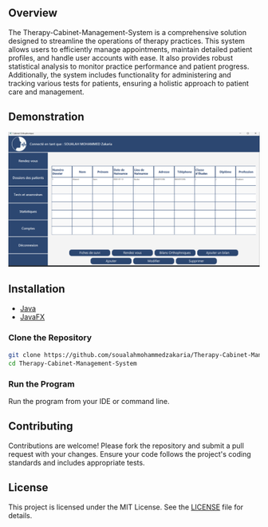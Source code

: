 ## Overview
The Therapy-Cabinet-Management-System is a comprehensive solution designed to streamline the operations of therapy practices. This system allows users to efficiently manage appointments, maintain detailed patient profiles, and handle user accounts with ease. It also provides robust statistical analysis to monitor practice performance and patient progress. Additionally, the system includes functionality for administering and tracking various tests for patients, ensuring a holistic approach to patient care and management.

## Demonstration

![Screenshot](.githubutils/screenshot.png)

## Installation

- [Java](https://www.java.com/)
- [JavaFX](https://openjfx.io/)

### Clone the Repository

```bash
git clone https://github.com/soualahmohammedzakaria/Therapy-Cabinet-Management-System.git
cd Therapy-Cabinet-Management-System
```

### Run the Program

Run the program from your IDE or command line.

## Contributing

Contributions are welcome! Please fork the repository and submit a pull request with your changes. Ensure your code follows the project's coding standards and includes appropriate tests.

## License

This project is licensed under the MIT License. See the [LICENSE](LICENSE) file for details.